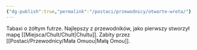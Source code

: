 ```yaml
---
{"dg-publish":true,"permalink":"/postaci/przewodnicy/otwarte-wrota/"}
---
```


Tabaxi o żółtym futrze. Najlepszy z przewodników, jako pierwszy stworzył mapę [[Miejsca/Chult/Chult\|Chultu]]. Zabity przez [[Postaci/Przewodnicy/Mała Omuou\|Małą Omou]].